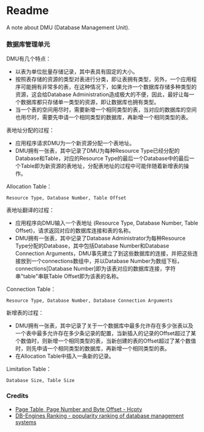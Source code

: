# Readme
A note about DMU (Database Management Unit).

### 数据库管理单元

DMU有几个特点：
- 以表为单位批量存储记录，其中表具有固定的大小。
- 按照表存储的资源的类型对表进行分类，即让表拥有类型，另外，一个应用程序可能拥有非常多的表，在这种情况下，如果允许一个数据库存储多种类型的资源，这会给Database Administration造成极大的不便，因此，最好让每一个数据库都只存储单一类型的资源，即让数据库也拥有类型。
- 当一个表的空间用尽时，需要新增一个相同类型的表，当对应的数据库的空间也用尽时，需要先申请一个相同类型的数据库，再新增一个相同类型的表。

表地址分配的过程：
- 应用程序请求DMU为一个新资源分配一个表地址。
- DMU拥有一张表，其中记录了DMU为每种Resource Type已经分配的Database和Table，对应的Resource Type的最后一个Database中的最后一个Table即为新资源的表地址，分配表地址的过程中可能伴随着新增表的操作。

Allocation Table：
```
Resource Type, Database Number, Table Offset
```

表地址翻译的过程：
- 应用程序向DMU输入一个表地址 (Resource Type, Database Number, Table Offset)，请求返回对应的数据库连接和表的名称。
- DMU拥有一张表，其中记录了Database Administrator为每种Resource Type分配的Database，其中包括Database Number和Database Connection Arguments，DMU事先建立了到这些数据库的连接，并把这些连接放到一个connections数组中，并以Database Number为数组下标，connections\[Database Number\]即为该表对应的数据库连接，字符串"table"串联Table Offset即为该表的名称。

Connection Table：
```
Resource Type, Database Number, Database Connection Arguments
```

新增表的过程：
- DMU拥有一张表，其中记录了关于一个数据库中最多允许存在多少张表以及一个表中最多允许存在多少条记录的配置，当新插入的记录的Offset超过了某个数值时，则新增一个相同类型的表，当新创建的表的Offset超过了某个数值时，则先申请一个相同类型的数据库，再新增一个相同类型的表。
- 在Allocation Table中插入一条新的记录。

Limitation Table：
```
Database Size, Table Size
```

### Credits
- [Page Table, Page Number and Byte Offset - Hcpty](https://github.com/hcpty/page-table-page-number-and-byte-offset)
- [DB-Engines Ranking - popularity ranking of database management systems](https://db-engines.com/en/ranking)
